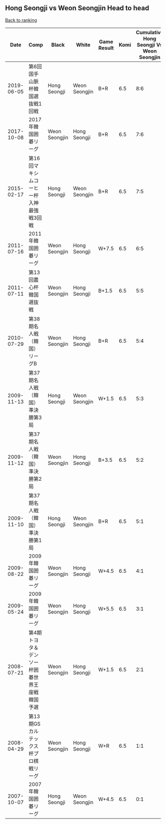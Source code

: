 ## Hong Seongji vs Weon Seongjin Head to head

[Back to ranking](../../index.md)




| **Date** | **Comp** | **Black** | **White** | **Game Result** | **Komi** | **Cumulative Hong Seongji Vs Weon Seongjin** | **Hong Seongji Streak** | **Weon Seongjin Streak** | 
| --- | --- | --- | --- | --- | --- | --- | --- | --- |
| 2019-06-05 | 第6回国手山脈杯韓国選抜戦1回戦 | Hong Seongji | Weon Seongjin | B+R | 6.5 | 8:6 | 1 | 0 | 
| 2017-10-08 | 2017年韓国囲碁リーグ | Weon Seongjin | Hong Seongji | B+R | 6.5 | 7:6 | 0 | 1 | 
| 2015-02-17 | 第16回マキシムコーヒー杯入神最強戦3回戦 | Hong Seongji | Weon Seongjin | B+R | 6.5 | 7:5 | 2 | 0 | 
| 2011-07-16 | 2011年韓国囲碁リーグ | Weon Seongjin | Hong Seongji | W+7.5 | 6.5 | 6:5 | 1 | 0 | 
| 2011-07-11 | 第13回農心杯韓国選抜戦 | Weon Seongjin | Hong Seongji | B+1.5 | 6.5 | 5:5 | 0 | 4 | 
| 2010-07-29 | 第38期名人戦（韓国）リーグB | Weon Seongjin | Hong Seongji | B+R | 6.5 | 5:4 | 0 | 3 | 
| 2009-11-13 | 第37期名人戦（韓国）準決勝第3局 | Hong Seongji | Weon Seongjin | W+1.5 | 6.5 | 5:3 | 0 | 2 | 
| 2009-11-12 | 第37期名人戦（韓国）準決勝第2局 | Weon Seongjin | Hong Seongji | B+3.5 | 6.5 | 5:2 | 0 | 1 | 
| 2009-11-10 | 第37期名人戦（韓国）準決勝第1局 | Hong Seongji | Weon Seongjin | B+R | 6.5 | 5:1 | 5 | 0 | 
| 2009-08-22 | 2009年韓国囲碁リーグ | Weon Seongjin | Hong Seongji | W+4.5 | 6.5 | 4:1 | 4 | 0 | 
| 2009-05-24 | 2009年韓国囲碁リーグ | Weon Seongjin | Hong Seongji | W+5.5 | 6.5 | 3:1 | 3 | 0 | 
| 2008-07-21 | 第4期トヨタ＆デンソー杯囲碁世界王座戦韓国予選 | Weon Seongjin | Hong Seongji | W+1.5 | 6.5 | 2:1 | 2 | 0 | 
| 2008-04-29 | 第13期GSカルテックス杯プロ棋戦リーグ | Weon Seongjin | Hong Seongji | W+R | 6.5 | 1:1 | 1 | 0 | 
| 2007-10-07 | 2007年韓国囲碁リーグ | Hong Seongji | Weon Seongjin | W+4.5 | 6.5 | 0:1 | 0 | 1 |




